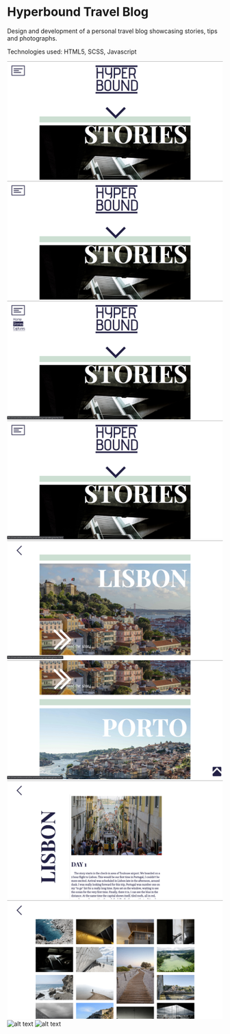 # Hyperbound Travel Blog
 
 
 
 Design and development of a personal travel blog showcasing stories, tips and photographs.

 Technologies used: HTML5, SCSS, Javascript

![alt text](Screenshot1.png)
![alt text](Screenshot1.png)
![alt text](Screenshot2.png)
![alt text](Screenshot3.png)
![alt text](Screenshot4.png)
![alt text](Screenshot5.png)
![alt text](Screenshot6.png)
![alt text](Screenshot7.png)
![alt text](Screenshot8.png)
![alt text](Screenshot9.png)